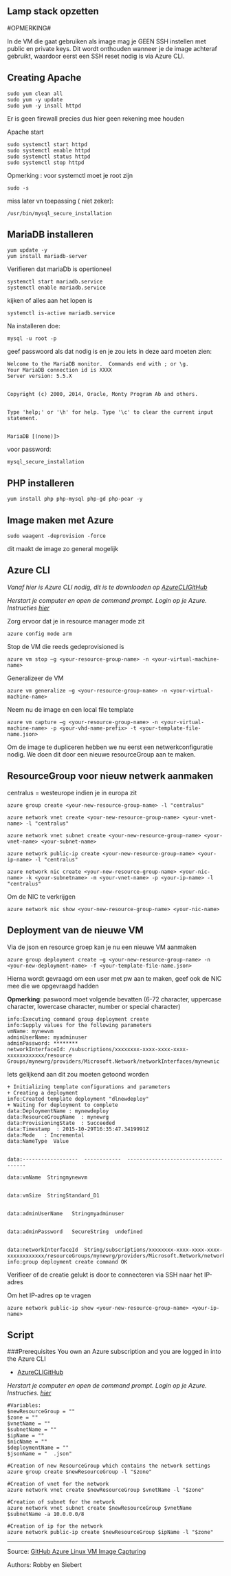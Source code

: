 Lamp stack opzetten 
------

#OPMERKING#

In de VM die gaat gebruiken als image mag je GEEN SSH instellen met public en private keys. Dit wordt onthouden wanneer je de image achteraf gebruikt, waardoor eerst een SSH reset nodig is via Azure CLI.


Creating Apache
----- 

	sudo yum clean all
	sudo yum -y update
	sudo yum -y insall httpd 

Er is geen firewall precies dus hier geen rekening mee houden

Apache start 

	sudo systemctl start httpd
	sudo systemctl enable httpd
	sudo systemctl status httpd
	sudo systemctl stop httpd

Opmerking : voor systemctl moet je root zijn 

	sudo -s

miss later vn toepassing ( niet zeker):

	/usr/bin/mysql_secure_installation


MariaDB installeren
----

	yum update -y
	yum install mariadb-server

Verifieren dat mariaDb is opertioneel

	systemctl start mariadb.service
	systemctl enable mariadb.service

kijken of alles aan het lopen is

	systemctl is-active mariadb.service

Na installeren doe: 

	mysql -u root -p

geef passwoord als dat nodig is en je zou iets in deze aard moeten zien:

	Welcome to the MariaDB monitor.  Commands end with ; or \g.
	Your MariaDB connection id is XXXX
	Server version: 5.5.X


	Copyright (c) 2000, 2014, Oracle, Monty Program Ab and others.


	Type 'help;' or '\h' for help. Type '\c' to clear the current input statement.


	MariaDB [(none)]> 

voor password:

	mysql_secure_installation

PHP installeren
-----

	yum install php php-mysql php-gd php-pear -y


Image maken met Azure
------

	sudo waagent -deprovision -force

dit maakt de image zo general mogelijk

Azure CLI
------

*Vanaf hier is Azure CLI nodig, dit is te downloaden op [AzureCLIGitHub](https://github.com/Azure/azure-content/blob/master/articles/xplat-cli-install.md "Download Azure CLI")*

*Herstart je computer en open de command prompt. Login op je Azure. Instructies [hier](https://github.com/Azure/azure-content/blob/master/articles/xplat-cli-connect.md "connect Azure in CLI")*

Zorg ervoor dat je in resource manager mode zit

	azure config mode arm

Stop de VM die reeds gedeprovisioned is

	azure vm stop –g <your-resource-group-name> -n <your-virtual-machine-name>

Generalizeer de VM

	azure vm generalize –g <your-resource-group-name> -n <your-virtual-machine-name>

Neem nu de image en een local file template

	azure vm capture –g <your-resource-group-name> -n <your-virtual-machine-name> -p <your-vhd-name-prefix> -t <your-template-file-name.json>

Om de image te dupliceren hebben we nu eerst een netwerkconfiguratie nodig. We doen dit door een nieuwe resourceGroup aan te maken. 

ResourceGroup voor nieuw netwerk aanmaken
----

centralus = westeurope indien je in europa zit

	azure group create <your-new-resource-group-name> -l "centralus"
    
    azure network vnet create <your-new-resource-group-name> <your-vnet-name> -l "centralus"
    
    azure network vnet subnet create <your-new-resource-group-name> <your-vnet-name> <your-subnet-name>
    
    azure network public-ip create <your-new-resource-group-name> <your-ip-name> -l "centralus"
    
    azure network nic create <your-new-resource-group-name> <your-nic-name> -k <your-subnetname> -m <your-vnet-name> -p <your-ip-name> -l "centralus"


Om de NIC te verkrijgen

	azure network nic show <your-new-resource-group-name> <your-nic-name>

Deployment van de nieuwe VM
----

Via de json en resource groep kan je nu een nieuwe VM aanmaken

	azure group deployment create –g <your-new-resource-group-name> -n <your-new-deployment-name> -f <your-template-file-name.json>

Hierna wordt gevraagd om een user met pw aan te maken, geef ook de NIC mee die we opgevraagd hadden

**Opmerking**: paswoord moet volgende bevatten (6-72 character, uppercase character, lowercase character, number or special character) 

    info:Executing command group deployment create
    info:Supply values for the following parameters
    vmName: mynewvm
    adminUserName: myadminuser
    adminPassword: ********
    networkInterfaceId: /subscriptions/xxxxxxxx-xxxx-xxxx-xxxx-xxxxxxxxxxxx/resource Groups/mynewrg/providers/Microsoft.Network/networkInterfaces/mynewnic

Iets gelijkend aan dit zou moeten getoond worden

    + Initializing template configurations and parameters
    + Creating a deployment
    info:Created template deployment "dlnewdeploy"
    + Waiting for deployment to complete
    data:DeploymentName : mynewdeploy
    data:ResourceGroupName  : mynewrg
    data:ProvisioningState  : Succeeded
    data:Timestamp  : 2015-10-29T16:35:47.3419991Z
    data:Mode   : Incremental
    data:NameType  Value
    
    
    data:------------------  ------------  -------------------------------------
    
    data:vmName  Stringmynewvm
    
    
    data:vmSize  StringStandard_D1
    
    
    data:adminUserName   Stringmyadminuser
    
    
    data:adminPassword   SecureString  undefined
    
    
    data:networkInterfaceId  String/subscriptions/xxxxxxxx-xxxx-xxxx-xxxx-xxxxxxxxxxxx/resourceGroups/mynewrg/providers/Microsoft.Network/networkInterfaces/mynewnic
    info:group deployment create command OK

Verifieer of de creatie gelukt is door te connecteren via SSH naar het IP-adres

Om het IP-adres op te vragen

	azure network public-ip show <your-new-resource-group-name> <your-ip-name>


Script
-----------

###Prerequisites
You own an Azure subscription and you are logged in into the Azure CLI
* [AzureCLIGitHub](https://github.com/Azure/azure-content/blob/master/articles/xplat-cli-install.md "Download Azure CLI")

*Herstart je computer en open de command prompt. Login op je Azure. Instructies. [hier](https://github.com/Azure/azure-content/blob/master/articles/xplat-cli-connect.md "connect Azure in CLI")*

	#Variables:
	$newResourceGroup = ""
	$zone = ""
    $vnetName = "" 
    $subnetName = ""
    $ipName = ""  
    $nicName = ""
    $deploymentName = ""
    $jsonName = "  .json"    
    
    #Creation of new ResourceGroup which contains the network settings
    azure group create $newResourceGroup -l "$zone"
    
    #Creation of vnet for the network    
    azure network vnet create $newResourceGroup $vnetName -l "$zone"
    
    #Creation of subnet for the network
    azure network vnet subnet create $newResourceGroup $vnetName $subnetName -a 10.0.0.0/8
    
    #Creation of ip for the network   
    azure network public-ip create $newResourceGroup $ipName -l "$zone"
    

-----
Source: [GitHub Azure Linux VM Image Capturing](https://github.com/Azure/azure-content/blob/master/articles/virtual-machines/virtual-machines-linux-capture-image-resource-manager.md)

Authors: Robby en Siebert



